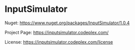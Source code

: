 # InputSimulator

Nuget: https://www.nuget.org/packages/InputSimulator/1.0.4

Project Page: https://inputsimulator.codeplex.com/

License: https://inputsimulator.codeplex.com/license